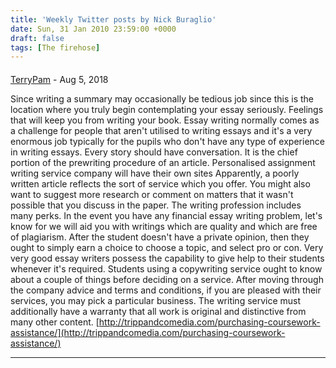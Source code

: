 ```yaml
---
title: 'Weekly Twitter posts by Nick Buraglio'
date: Sun, 31 Jan 2010 23:59:00 +0000
draft: false
tags: [The firehose]
---
```



#### 
[TerryPam](http://latamtelevision.com/index.php/2018/08/09/the-new-angle-on-top-10-essay-writing-sites-just-released/ "jay.sing@mail.ru") - <time datetime="2018-08-10 16:41:30">Aug 5, 2018</time>

Since writing a summary may occasionally be tedious job since this is the location where you truly begin contemplating your essay seriously. Feelings that will keep you from writing your book. Essay writing normally comes as a challenge for people that aren't utilised to writing essays and it's a very enormous job typically for the pupils who don't have any type of experience in writing essays. Every story should have conversation. It is the chief portion of the prewriting procedure of an article. Personalised assignment writing service company will have their own sites Apparently, a poorly written article reflects the sort of service which you offer. You might also want to suggest more research or comment on matters that it wasn't possible that you discuss in the paper. The writing profession includes many perks. In the event you have any financial essay writing problem, let's know for we will aid you with writings which are quality and which are free of plagiarism. After the student doesn't have a private opinion, then they ought to simply earn a choice to choose a topic, and select pro or con. Very very good essay writers possess the capability to give help to their students whenever it's required. Students using a copywriting service ought to know about a couple of things before deciding on a service. After moving through the company advice and terms and conditions, if you are pleased with their services, you may pick a particular business. The writing service must additionally have a warranty that all work is original and distinctive from many other content. [http://trippandcomedia.com/purchasing-coursework-assistance/](http://trippandcomedia.com/purchasing-coursework-assistance/)
<hr />
